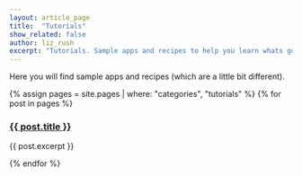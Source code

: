 ```yaml
---
layout: article_page
title:  "Tutorials"
show_related: false
author: liz_rush
excerpt: "Tutorials. Sample apps and recipes to help you learn whats going on."
---
```


Here you will find sample apps and recipes (which are a little bit different).

<div class="row overview-container">
{% assign pages = site.pages | where: "categories", "tutorials" %}
{% for post in pages %}
  <div class="col-xs-12 overview-brief">
  	<div class="col-md-2 overview-icon">
    	<a href="{{ post.url | relative_url}}"><img src="{{ site.baseurl }}/images/icons/{{ post.title }}.svg" alt="" itemprop="image"></a>
  	</div>
  	<div class="col-xs-10">
   		<h3><a href="{{ post.url | relative_url}}">{{ post.title }}</a></h3>
    	<p class="lg">{{ post.excerpt }}</p>
    </div>
  </div>
{% endfor %}
</div>
